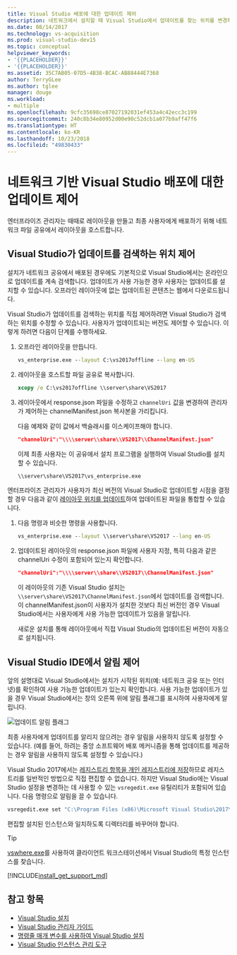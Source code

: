 ```yaml
---
title: Visual Studio 배포에 대한 업데이트 제어
description: 네트워크에서 설치할 때 Visual Studio에서 업데이트를 찾는 위치를 변경하는 방법을 알아봅니다.
ms.date: 08/14/2017
ms.technology: vs-acquisition
ms.prod: visual-studio-dev15
ms.topic: conceptual
helpviewer_keywords:
- '{{PLACEHOLDER}}'
- '{{PLACEHOLDER}}'
ms.assetid: 35C7AB05-07D5-4B38-BCAC-AB88444E7368
author: TerryGLee
ms.author: tglee
manager: douge
ms.workload:
- multiple
ms.openlocfilehash: 9cfc35698ce87027192031ef453a4c42ecc3c199
ms.sourcegitcommit: 240c8b34e80952d00e90c52dcb1a077b9aff47f6
ms.translationtype: HT
ms.contentlocale: ko-KR
ms.lasthandoff: 10/23/2018
ms.locfileid: "49830433"
---
```

# <a name="control-updates-to-network-based-visual-studio-deployments"></a>네트워크 기반 Visual Studio 배포에 대한 업데이트 제어

엔터프라이즈 관리자는 때때로 레이아웃을 만들고 최종 사용자에게 배포하기 위해 네트워크 파일 공유에서 레이아웃을 호스트합니다.

## <a name="controlling-where-visual-studio-looks-for-updates"></a>Visual Studio가 업데이트를 검색하는 위치 제어

설치가 네트워크 공유에서 배포된 경우에도 기본적으로 Visual Studio에서는 온라인으로 업데이트를 계속 검색합니다. 업데이트가 사용 가능한 경우 사용자는 업데이트를 설치할 수 있습니다. 오프라인 레이아웃에 없는 업데이트된 콘텐츠는 웹에서 다운로드됩니다.

Visual Studio가 업데이트를 검색하는 위치를 직접 제어하려면 Visual Studio가 검색하는 위치를 수정할 수 있습니다. 사용자가 업데이트되는 버전도 제어할 수 있습니다. 이렇게 하려면 다음이 단계를 수행하세요.

1. 오프라인 레이아웃을 만듭니다.
   ```cmd
   vs_enterprise.exe --layout C:\vs2017offline --lang en-US
   ```
2. 레이아웃을 호스트할 파일 공유로 복사합니다.
   ```cmd
   xcopy /e C:\vs2017offline \\server\share\VS2017
   ```
3. 레이아웃에서 response.json 파일을 수정하고 `channelUri` 값을 변경하여 관리자가 제어하는 channelManifest.json 복사본을 가리킵니다.

   다음 예제와 같이 값에서 백슬래시를 이스케이프해야 합니다.

   ```json
   "channelUri":"\\\\server\\share\\VS2017\\ChannelManifest.json"
   ```

   이제 최종 사용자는 이 공유에서 설치 프로그램을 실행하여 Visual Studio를 설치할 수 있습니다.
   ```cmd
   \\server\share\VS2017\vs_enterprise.exe
   ```

엔터프라이즈 관리자가 사용자가 최신 버전의 Visual Studio로 업데이트할 시점을 결정할 경우 다음과 같이 [레이아웃 위치를 업데이트](update-a-network-installation-of-visual-studio.md)하여 업데이트된 파일을 통합할 수 있습니다.

1. 다음 명령과 비슷한 명령을 사용합니다.
   ```cmd
   vs_enterprise.exe --layout \\server\share\VS2017 --lang en-US
   ```
2. 업데이트된 레이아웃의 response.json 파일에 사용자 지정, 특히 다음과 같은 channelUri 수정이 포함되어 있는지 확인합니다.
   ```json
   "channelUri":"\\\\server\\share\\VS2017\\ChannelManifest.json"
   ```
   이 레이아웃의 기존 Visual Studio 설치는 `\\server\share\VS2017\ChannelManifest.json`에서 업데이트를 검색합니다. 이 channelManifest.json이 사용자가 설치한 것보다 최신 버전인 경우 Visual Studio에서는 사용자에게 사용 가능한 업데이트가 있음을 알립니다.

   새로운 설치를 통해 레이아웃에서 직접 Visual Studio의 업데이트된 버전이 자동으로 설치됩니다.

## <a name="controlling-notifications-in-the-visual-studio-ide"></a>Visual Studio IDE에서 알림 제어

앞의 설명대로 Visual Studio에서는 설치가 시작된 위치(예: 네트워크 공유 또는 인터넷)를 확인하여 사용 가능한 업데이트가 있는지 확인합니다. 사용 가능한 업데이트가 있을 경우 Visual Studio에서는 창의 오른쪽 위에 알림 플래그를 표시하여 사용자에게 알립니다.

 ![업데이트 알림 플래그](media/notification-flag.png)

최종 사용자에게 업데이트를 알리지 않으려는 경우 알림을 사용하지 않도록 설정할 수 있습니다. (예를 들어, 하려는 중앙 소프트웨어 배포 메커니즘을 통해 업데이트를 제공하는 경우 알림을 사용하지 않도록 설정할 수 있습니다.)

Visual Studio 2017에서는 [레지스트리 항목을 개인 레지스트리에 저장](tools-for-managing-visual-studio-instances.md#editing-the-registry-for-a-visual-studio-instance)하므로 레지스트리를 일반적인 방법으로 직접 편집할 수 없습니다. 하지만 Visual Studio에는 Visual Studio 설정을 변경하는 데 사용할 수 있는 `vsregedit.exe` 유틸리티가 포함되어 있습니다. 다음 명령으로 알림을 끌 수 있습니다.

```cmd
vsregedit.exe set "C:\Program Files (x86)\Microsoft Visual Studio\2017\Enterprise" HKCU ExtensionManager AutomaticallyCheckForUpdates2Override dword 0
```

편집할 설치된 인스턴스와 일치하도록 디렉터리를 바꾸어야 합니다.

> [!TIP]
> [vswhere.exe](tools-for-managing-visual-studio-instances.md#detecting-existing-visual-studio-instances)를 사용하여 클라이언트 워크스테이션에서 Visual Studio의 특정 인스턴스를 찾습니다.

[!INCLUDE[install_get_support_md](includes/install_get_support_md.md)]

## <a name="see-also"></a>참고 항목

* [Visual Studio 설치](install-visual-studio.md)
* [Visual Studio 관리자 가이드](visual-studio-administrator-guide.md)
* [명령줄 매개 변수를 사용하여 Visual Studio 설치](use-command-line-parameters-to-install-visual-studio.md)
* [Visual Studio 인스턴스 관리 도구](tools-for-managing-visual-studio-instances.md)
